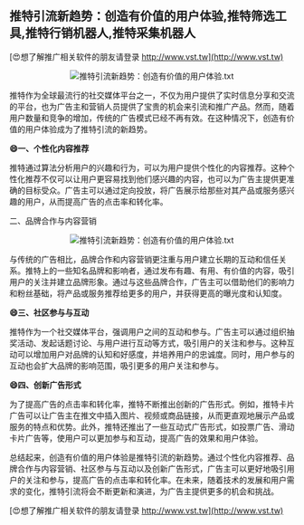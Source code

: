 ## **推特引流新趋势：创造有价值的用户体验,推特筛选工具,推特行销机器人,推特采集机器人**

[😍想了解推广相关软件的朋友请登录 http://www.vst.tw](http://www.vst.tw)

 <center><img src="https://vst.tw/MP4/tuiguang/png/7.png" alt="推特引流新趋势：创造有价值的用户体验.txt"></center>

推特作为全球最流行的社交媒体平台之一，不仅为用户提供了实时信息分享和交流的平台，也为广告主和营销人员提供了宝贵的机会来引流和推广产品。然而，随着用户数量和竞争的增加，传统的广告模式已经不再有效。在这种情况下，创造有价值的用户体验成为了推特引流的新趋势。

**😄一、个性化内容推荐**

推特通过算法分析用户的兴趣和行为，可以为用户提供个性化的内容推荐。这种个性化推荐不仅可以让用户更容易找到他们感兴趣的内容，也可以为广告主提供更准确的目标受众。广告主可以通过定向投放，将广告展示给那些对其产品或服务感兴趣的用户，从而提高广告的点击率和转化率。

二、品牌合作与内容营销

 <center><img src="https://vst.tw/MP4/tuiguang/png/3.png" alt="推特引流新趋势：创造有价值的用户体验.txt"></center>

与传统的广告相比，品牌合作和内容营销更注重与用户建立长期的互动和信任关系。推特上的一些知名品牌和影响者，通过发布有趣、有用、有价值的内容，吸引用户的关注并建立品牌形象。通过与这些品牌合作，广告主可以借助他们的影响力和粉丝基础，将产品或服务推荐给更多的用户，并获得更高的曝光度和认知度。

**😄三、社区参与与互动**

推特作为一个社交媒体平台，强调用户之间的互动和参与。广告主可以通过组织抽奖活动、发起话题讨论、与用户进行互动等方式，吸引用户的关注和参与。这种互动可以增加用户对品牌的认知和好感度，并培养用户的忠诚度。同时，用户参与的互动也会扩大品牌的影响范围，吸引更多的用户关注和参与。

**😄四、创新广告形式**

为了提高广告的点击率和转化率，推特不断推出创新的广告形式。例如，推特卡片广告可以让广告主在推文中插入图片、视频或商品链接，从而更直观地展示产品或服务的特点和优势。此外，推特还推出了一些互动式广告形式，如投票广告、滑动卡片广告等，使用户可以更加参与和互动，提高广告的效果和用户体验。

总结起来，创造有价值的用户体验是推特引流的新趋势。通过个性化内容推荐、品牌合作与内容营销、社区参与与互动以及创新广告形式，广告主可以更好地吸引用户的关注和参与，提高广告的点击率和转化率。在未来，随着技术的发展和用户需求的变化，推特引流将会不断更新和演进，为广告主提供更多的机会和挑战。

[😍想了解推广相关软件的朋友请登录 http://www.vst.tw](http://www.vst.tw)



